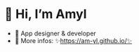 # 👋 Hi, I’m Amyl
- 🌱 App designer & developer 
- 🪩 More infos: ✨https://am-yl.github.io/✨

<!---
am-yl/am-yl is a ✨ special ✨ repository because its `README.md` (this file) appears on your GitHub profile.
You can click the Preview link to take a look at your changes.
--->

